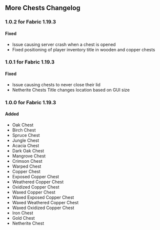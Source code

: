 ## More Chests Changelog

### 1.0.2 for Fabric 1.19.3
#### Fixed
- Issue causing server crash when a chest is opened
- Fixed positioning of player inventory title in wooden and copper chests



### 1.0.1 for Fabric 1.19.3
#### Fixed
- Issue causing chests to never close their lid
- Netherite Chests Title changes location based on GUI size


### 1.0.0 for Fabric 1.19.3
#### Added
- Oak Chest
- Birch Chest
- Spruce Chest
- Jungle Chest
- Acacia Chest
- Dark Oak Chest
- Mangrove Chest
- Crimson Chest
- Warped Chest
- Copper Chest
- Exposed Copper Chest
- Weathered Copper Chest
- Oxidized Copper Chest
- Waxed Copper Chest
- Waxed Exposed Copper Chest
- Waxed Weathered Copper Chest
- Waxed Oxidized Copper Chest
- Iron Chest
- Gold Chest
- Netherite Chest
